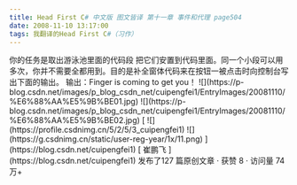 ```yaml
---
title: Head First C# 中文版 图文皆译 第十一章 事件和代理 page504
date: 2008-11-10 13:17:00
tags: 我翻译的Head First C#（习作）
---
```

<?xml:namespace prefix = o ns = "urn:schemas-microsoft-com:office:office" />

你的任务是取出游泳池里面的代码段
把它们安置到代码里面。同一个小段可以用多次，你并不需要全都用到。目的是补全窗体代码来在按钮一被点击时向控制台写出下面的输出。

输出：Finger is coming to get you！

![](https://p-blog.csdn.net/images/p_blog_csdn_net/cuipengfei1/EntryImages/20081110/%E6%88%AA%E5%9B%BE01.jpg)

![](https://p-blog.csdn.net/images/p_blog_csdn_net/cuipengfei1/EntryImages/20081110/%E6%88%AA%E5%9B%BE02.jpg)



[ ![](https://profile.csdnimg.cn/5/2/5/3_cuipengfei1)
![](https://g.csdnimg.cn/static/user-reg-year/1x/11.png)
](https://blog.csdn.net/cuipengfei1)

[ 崔鹏飞 ](https://blog.csdn.net/cuipengfei1)

发布了127 篇原创文章  ·  获赞 8  ·  访问量 74万+

